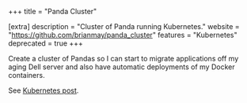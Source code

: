+++
title = "Panda Cluster"

[extra]
description = "Cluster of Panda running Kubernetes."
website = "https://github.com/brianmay/panda_cluster"
features = "Kubernetes"
deprecated = true
+++

Create a cluster of Pandas so I can start to migrate applications off
my aging Dell server and also have automatic deployments of my Docker
containers.

See [Kubernetes post](@/posts/2022-11-15-kubernetes.md).
